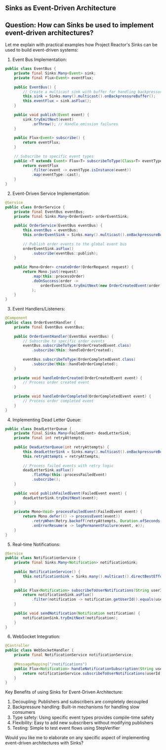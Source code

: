 Sinks as Event-Driven Architecture
---
**Question**:
**How can Sinks be used to implement event-driven architectures?**
---

Let me explain with practical examples how Project Reactor's Sinks can be used to build event-driven systems:

1. Event Bus Implementation:

```java
public class EventBus {
    private final Sinks.Many<Event> sink;
    private final Flux<Event> eventFlux;
    
    public EventBus() {
        // Create a multicast sink with buffer for handling backpressure
        this.sink = Sinks.many().multicast().onBackpressureBuffer();
        this.eventFlux = sink.asFlux();
    }
    
    public void publish(Event event) {
        sink.tryEmitNext(event)
            .orThrow(); // Handle emission failures
    }
    
    public Flux<Event> subscribe() {
        return eventFlux;
    }
    
    // Subscribe to specific event types
    public <T extends Event> Flux<T> subscribeToType(Class<T> eventType) {
        return eventFlux
            .filter(event -> eventType.isInstance(event))
            .map(eventType::cast);
    }
}
```

2. Event-Driven Service Implementation:

```java
@Service
public class OrderService {
    private final EventBus eventBus;
    private final Sinks.Many<OrderEvent> orderEventSink;
    
    public OrderService(EventBus eventBus) {
        this.eventBus = eventBus;
        this.orderEventSink = Sinks.many().multicast().onBackpressureBuffer();
        
        // Publish order events to the global event bus
        orderEventSink.asFlux()
            .subscribe(eventBus::publish);
    }
    
    public Mono<Order> createOrder(OrderRequest request) {
        return Mono.just(request)
            .map(this::processOrder)
            .doOnSuccess(order -> 
                orderEventSink.tryEmitNext(new OrderCreatedEvent(order))
            );
    }
}
```

3. Event Handlers/Listeners:

```java
@Component
public class OrderEventHandler {
    private final EventBus eventBus;
    
    public OrderEventHandler(EventBus eventBus) {
        // Subscribe to specific order events
        eventBus.subscribeToType(OrderCreatedEvent.class)
            .subscribe(this::handleOrderCreated);
            
        eventBus.subscribeToType(OrderCompletedEvent.class)
            .subscribe(this::handleOrderCompleted);
    }
    
    private void handleOrderCreated(OrderCreatedEvent event) {
        // Process order created event
    }
    
    private void handleOrderCompleted(OrderCompletedEvent event) {
        // Process order completed event
    }
}
```

4. Implementing Dead Letter Queue:

```java
public class DeadLetterQueue {
    private final Sinks.Many<FailedEvent> deadLetterSink;
    private final int retryAttempts;
    
    public DeadLetterQueue(int retryAttempts) {
        this.deadLetterSink = Sinks.many().multicast().onBackpressureBuffer();
        this.retryAttempts = retryAttempts;
        
        // Process failed events with retry logic
        deadLetterSink.asFlux()
            .flatMap(this::processFailedEvent)
            .subscribe();
    }
    
    public void publishFailedEvent(FailedEvent event) {
        deadLetterSink.tryEmitNext(event);
    }
    
    private Mono<Void> processFailedEvent(FailedEvent event) {
        return Mono.defer(() -> processEvent(event))
            .retryWhen(Retry.backoff(retryAttempts, Duration.ofSeconds(1)))
            .onErrorResume(e -> logPermanentFailure(event, e));
    }
}
```

5. Real-time Notifications:

```java
@Service
public class NotificationService {
    private final Sinks.Many<Notification> notificationSink;
    
    public NotificationService() {
        this.notificationSink = Sinks.many().multicast().directBestEffort();
    }
    
    public Flux<Notification> subscribeToUserNotifications(String userId) {
        return notificationSink.asFlux()
            .filter(notification -> notification.getUserId().equals(userId));
    }
    
    public void sendNotification(Notification notification) {
        notificationSink.tryEmitNext(notification);
    }
}
```

6. WebSocket Integration:

```java
@Controller
public class WebSocketHandler {
    private final NotificationService notificationService;
    
    @MessageMapping("/notifications")
    public Flux<Notification> handleNotificationSubscription(String userId) {
        return notificationService.subscribeToUserNotifications(userId);
    }
}
```

Key Benefits of using Sinks for Event-Driven Architecture:

1. Decoupling: Publishers and subscribers are completely decoupled
2. Backpressure handling: Built-in mechanisms for handling slow consumers
3. Type safety: Using specific event types provides compile-time safety
4. Flexibility: Easy to add new subscribers without modifying publishers
5. Testing: Simple to test event flows using StepVerifier

Would you like me to elaborate on any specific aspect of implementing event-driven architectures with Sinks?